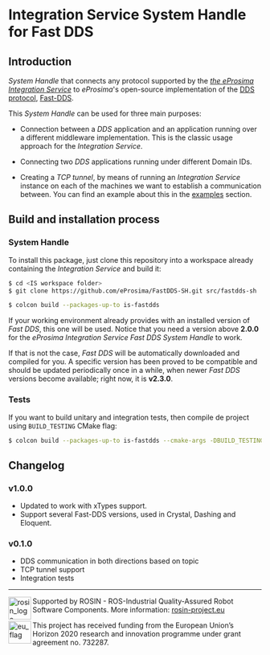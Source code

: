 # Integration Service System Handle for Fast DDS

## Introduction

*System Handle* that connects any protocol supported by the [*the eProsima Integration Service*][integrationservice]
to *eProsima*'s open-source implementation of the [DDS protocol][dds], [Fast-DDS][fast].

This *System Handle* can be used for three main purposes:

* Connection between a *DDS* application and an application running over a different middleware implementation.
  This is the classic usage approach for the *Integration Service*.

* Connecting two *DDS* applications running under different Domain IDs.

* Creating a *TCP tunnel*, by means of running an *Integration Service* instance on each of the
  machines we want to establish a communication between. You can find an example about this
  in the [examples](#Examples) section.

## Build and installation process

### System Handle

To install this package, just clone this repository into a workspace already containing the *Integration Service* and build it:

```bash
$ cd <IS workspace folder>
$ git clone https://github.com/eProsima/FastDDS-SH.git src/fastdds-sh

$ colcon build --packages-up-to is-fastdds

```

If your working environment already provides with an installed version of *Fast DDS*, this one will be used.
Notice that you need a version above **2.0.0** for the *eProsima Integration Service Fast DDS System Handle* to work.

If that is not the case, *Fast DDS* will be automatically downloaded and compiled for you.
A specific version has been proved to be compatible and should be updated periodically once in a while,
when newer *Fast DDS* versions become available; right now, it is **v2.3.0**.

### Tests

If you want to build unitary and integration tests, then compile de project using `BUILD_TESTING` CMake flag:

```bash
$ colcon build --packages-up-to is-fastdds --cmake-args -DBUILD_TESTING=ON
```

## Changelog

### v1.0.0
- Updated to work with xTypes support.
- Support several Fast-DDS versions, used in Crystal, Dashing and Eloquent.

### v0.1.0

- DDS communication in both directions based on topic
- TCP tunnel support
- Integration tests

 [fast]: https://github.com/eProsima/Fast-DDS
 [integrationservice]: https://github.com/eProsima/Integration-Service
 [dds]: https://en.wikipedia.org/wiki/Data_Distribution_Service

---

<!--
    ROSIN acknowledgement from the ROSIN press kit
    @ https://github.com/rosin-project/press_kit
-->

<a href="http://rosin-project.eu">
  <img src="http://rosin-project.eu/wp-content/uploads/rosin_ack_logo_wide.png"
       alt="rosin_logo" height="45" align="left" >
</a>

Supported by ROSIN - ROS-Industrial Quality-Assured Robot Software Components.
More information: <a href="http://rosin-project.eu">rosin-project.eu</a>

<img src="http://rosin-project.eu/wp-content/uploads/rosin_eu_flag.jpg"
     alt="eu_flag" height="45" align="left" >

This project has received funding from the European Union’s Horizon 2020
research and innovation programme under grant agreement no. 732287.
